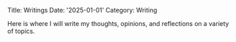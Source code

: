 Title: Writings
Date: '2025-01-01'
Category: Writing

Here is where I will write my thoughts, opinions, and reflections on a variety of topics. 
 
